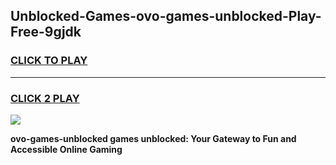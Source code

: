
## Unblocked-Games-ovo-games-unblocked-Play-Free-9gjdk
<h3>
<a href="https://premium76.site?title=ovo-games-unblocked&ref=22A">CLICK TO PLAY</a></h3>
<hr>

<h3>
<a href="https://premium76.site?title=ovo-games-unblocked&ref=22A">CLICK 2 PLAY</a>
  
</h3>

<a href="https://premium76.site?title=ovo-games-unblocked&ref=22A"><img src="https://clearcache.store/games.png"></a>


**ovo-games-unblocked games unblocked: Your Gateway to Fun and Accessible Online Gaming**
